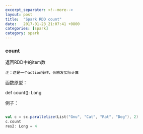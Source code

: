 ```yaml
---
excerpt_separator: <!--more-->
layout: post
title:  "Spark RDD count"
date:   2017-01-23 21:07:41 +0800
categories: [spark]
category: spark
---
```


### count

返回RDD中的item数

`注：这是一个action操作，会触发实际计算`

函数原型：

  def count(): Long
  
例子：

```scala

val c = sc.parallelize(List("Gnu", "Cat", "Rat", "Dog"), 2)
c.count
res2: Long = 4
```


